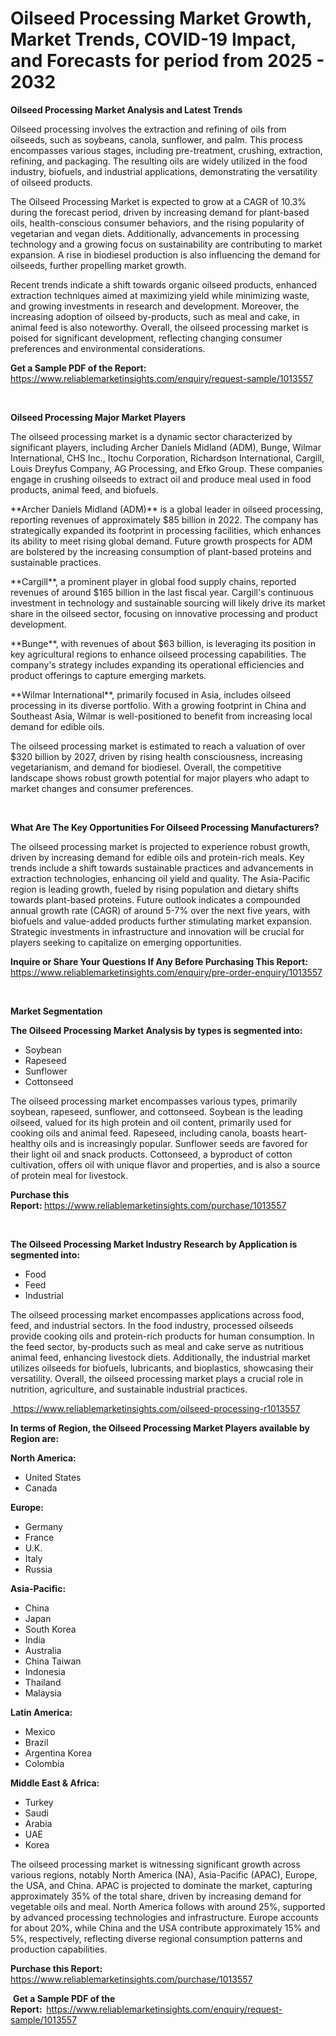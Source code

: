 <p><h1>Oilseed Processing Market Growth, Market Trends, COVID-19 Impact, and Forecasts for period from 2025 - 2032</h1></p><p><strong>Oilseed Processing Market Analysis and Latest Trends</strong></p>
<p><p>Oilseed processing involves the extraction and refining of oils from oilseeds, such as soybeans, canola, sunflower, and palm. This process encompasses various stages, including pre-treatment, crushing, extraction, refining, and packaging. The resulting oils are widely utilized in the food industry, biofuels, and industrial applications, demonstrating the versatility of oilseed products.</p><p>The Oilseed Processing Market is expected to grow at a CAGR of 10.3% during the forecast period, driven by increasing demand for plant-based oils, health-conscious consumer behaviors, and the rising popularity of vegetarian and vegan diets. Additionally, advancements in processing technology and a growing focus on sustainability are contributing to market expansion. A rise in biodiesel production is also influencing the demand for oilseeds, further propelling market growth.</p><p>Recent trends indicate a shift towards organic oilseed products, enhanced extraction techniques aimed at maximizing yield while minimizing waste, and growing investments in research and development. Moreover, the increasing adoption of oilseed by-products, such as meal and cake, in animal feed is also noteworthy. Overall, the oilseed processing market is poised for significant development, reflecting changing consumer preferences and environmental considerations.</p></p>
<p><strong>Get a Sample PDF of the Report:&nbsp;</strong> <a href="https://www.reliablemarketinsights.com/enquiry/request-sample/1013557?utm_campaign=3612&utm_medium=2&utm_source=Github&utm_content=ia&utm_term=17042025&utm_id=oilseed-processing">https://www.reliablemarketinsights.com/enquiry/request-sample/1013557</a></p>
<p>&nbsp;</p>
<p><strong>Oilseed Processing Major Market Players</strong></p>
<p><p>The oilseed processing market is a dynamic sector characterized by significant players, including Archer Daniels Midland (ADM), Bunge, Wilmar International, CHS Inc., Itochu Corporation, Richardson International, Cargill, Louis Dreyfus Company, AG Processing, and Efko Group. These companies engage in crushing oilseeds to extract oil and produce meal used in food products, animal feed, and biofuels.</p><p>**Archer Daniels Midland (ADM)** is a global leader in oilseed processing, reporting revenues of approximately $85 billion in 2022. The company has strategically expanded its footprint in processing facilities, which enhances its ability to meet rising global demand. Future growth prospects for ADM are bolstered by the increasing consumption of plant-based proteins and sustainable practices.</p><p>**Cargill**, a prominent player in global food supply chains, reported revenues of around $165 billion in the last fiscal year. Cargill's continuous investment in technology and sustainable sourcing will likely drive its market share in the oilseed sector, focusing on innovative processing and product development.</p><p>**Bunge**, with revenues of about $63 billion, is leveraging its position in key agricultural regions to enhance oilseed processing capabilities. The company's strategy includes expanding its operational efficiencies and product offerings to capture emerging markets.</p><p>**Wilmar International**, primarily focused in Asia, includes oilseed processing in its diverse portfolio. With a growing footprint in China and Southeast Asia, Wilmar is well-positioned to benefit from increasing local demand for edible oils.</p><p>The oilseed processing market is estimated to reach a valuation of over $320 billion by 2027, driven by rising health consciousness, increasing vegetarianism, and demand for biodiesel. Overall, the competitive landscape shows robust growth potential for major players who adapt to market changes and consumer preferences.</p></p>
<p>&nbsp;</p>
<p><strong>What Are The Key Opportunities For Oilseed Processing Manufacturers?</strong></p>
<p><p>The oilseed processing market is projected to experience robust growth, driven by increasing demand for edible oils and protein-rich meals. Key trends include a shift towards sustainable practices and advancements in extraction technologies, enhancing oil yield and quality. The Asia-Pacific region is leading growth, fueled by rising population and dietary shifts towards plant-based proteins. Future outlook indicates a compounded annual growth rate (CAGR) of around 5-7% over the next five years, with biofuels and value-added products further stimulating market expansion. Strategic investments in infrastructure and innovation will be crucial for players seeking to capitalize on emerging opportunities.</p></p>
<p><strong>Inquire or Share Your Questions If Any Before Purchasing This Report:</strong> <a href="https://www.reliablemarketinsights.com/enquiry/pre-order-enquiry/1013557?utm_campaign=3612&utm_medium=2&utm_source=Github&utm_content=ia&utm_term=17042025&utm_id=oilseed-processing">https://www.reliablemarketinsights.com/enquiry/pre-order-enquiry/1013557</a></p>
<p>&nbsp;</p>
<p><strong>Market Segmentation</strong></p>
<p><strong>The Oilseed Processing Market Analysis by types is segmented into:</strong></p>
<p><ul><li>Soybean</li><li>Rapeseed</li><li>Sunflower</li><li>Cottonseed</li></ul></p>
<p><p>The oilseed processing market encompasses various types, primarily soybean, rapeseed, sunflower, and cottonseed. Soybean is the leading oilseed, valued for its high protein and oil content, primarily used for cooking oils and animal feed. Rapeseed, including canola, boasts heart-healthy oils and is increasingly popular. Sunflower seeds are favored for their light oil and snack products. Cottonseed, a byproduct of cotton cultivation, offers oil with unique flavor and properties, and is also a source of protein meal for livestock.</p></p>
<p><strong>Purchase this Report:&nbsp;</strong><a href="https://www.reliablemarketinsights.com/purchase/1013557?utm_campaign=3612&utm_medium=2&utm_source=Github&utm_content=ia&utm_term=17042025&utm_id=oilseed-processing">https://www.reliablemarketinsights.com/purchase/1013557</a></p>
<p>&nbsp;</p>
<p><strong>The Oilseed Processing Market Industry Research by Application is segmented into:</strong></p>
<p><ul><li>Food</li><li>Feed</li><li>Industrial</li></ul></p>
<p><p>The oilseed processing market encompasses applications across food, feed, and industrial sectors. In the food industry, processed oilseeds provide cooking oils and protein-rich products for human consumption. In the feed sector, by-products such as meal and cake serve as nutritious animal feed, enhancing livestock diets. Additionally, the industrial market utilizes oilseeds for biofuels, lubricants, and bioplastics, showcasing their versatility. Overall, the oilseed processing market plays a crucial role in nutrition, agriculture, and sustainable industrial practices.</p></p>
<p><a href="https://www.reliablemarketinsights.com/oilseed-processing-r1013557?utm_campaign=3612&utm_medium=2&utm_source=Github&utm_content=ia&utm_term=17042025&utm_id=oilseed-processing">&nbsp;https://www.reliablemarketinsights.com/oilseed-processing-r1013557</a></p>
<p><strong>In terms of Region, the Oilseed Processing Market Players available by Region are:</strong></p>
<p>
    <p> <strong> North America: </strong>
        <ul>
            <li>United States</li>
            <li>Canada</li>
        </ul>
        </p> 
    <p> <strong> Europe: </strong>
        <ul>
            <li>Germany</li>
            <li>France</li>
            <li>U.K.</li>
            <li>Italy</li>
            <li>Russia</li>
        </ul>
        </p> 
    <p> <strong> Asia-Pacific: </strong>
        <ul>
            <li>China</li>
            <li>Japan</li>
            <li>South Korea</li>
            <li>India</li>
            <li>Australia</li>
            <li>China Taiwan</li>
            <li>Indonesia</li>
            <li>Thailand</li>
            <li>Malaysia</li>
        </ul>
        </p> 
    <p> <strong> Latin America: </strong>
        <ul>
            <li>Mexico</li>
            <li>Brazil</li>
            <li>Argentina Korea</li>
            <li>Colombia</li>
        </ul>
        </p> 
    <p> <strong> Middle East & Africa: </strong>
        <ul>
            <li>Turkey</li>
            <li>Saudi</li>
            <li>Arabia</li>
            <li>UAE</li>
            <li>Korea</li>
        </ul>
    </p>
    </p>
<p><p>The oilseed processing market is witnessing significant growth across various regions, notably North America (NA), Asia-Pacific (APAC), Europe, the USA, and China. APAC is projected to dominate the market, capturing approximately 35% of the total share, driven by increasing demand for vegetable oils and meal. North America follows with around 25%, supported by advanced processing technologies and infrastructure. Europe accounts for about 20%, while China and the USA contribute approximately 15% and 5%, respectively, reflecting diverse regional consumption patterns and production capabilities.</p></p>
<p><strong>Purchase this Report: </strong><a href="https://www.reliablemarketinsights.com/purchase/1013557?utm_campaign=3612&utm_medium=2&utm_source=Github&utm_content=ia&utm_term=17042025&utm_id=oilseed-processing">https://www.reliablemarketinsights.com/purchase/1013557</a></p>
<p>&nbsp;<strong>Get a Sample PDF of the Report:&nbsp;&nbsp;</strong><a href="https://www.reliablemarketinsights.com/enquiry/request-sample/1013557?utm_campaign=3612&utm_medium=2&utm_source=Github&utm_content=ia&utm_term=17042025&utm_id=oilseed-processing">https://www.reliablemarketinsights.com/enquiry/request-sample/1013557</a></p>
<p><strong></strong></p>
<p><p></p><p></p><p></p></p>